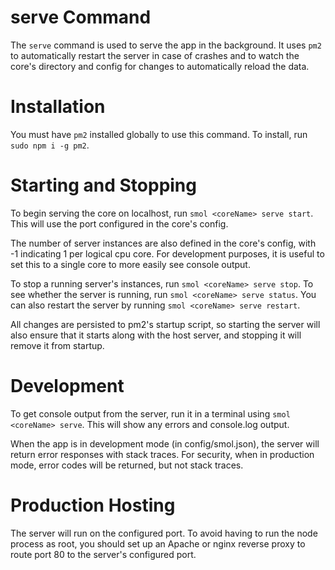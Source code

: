 # serve Command

The `serve` command is used to serve the app in the background. It uses `pm2` to automatically restart the server in case of crashes and to watch the core's directory and config for changes to automatically reload the data.

# Installation

You must have `pm2` installed globally to use this command. To install, run `sudo npm i -g pm2`.

# Starting and Stopping

To begin serving the core on localhost, run `smol <coreName> serve start`. This will use the port configured in the core's config.

The number of server instances are also defined in the core's config, with -1 indicating 1 per logical cpu core. For development purposes, it is useful to set this to a single core to more easily see console output.

To stop a running server's instances, run `smol <coreName> serve stop`. To see whether the server is running, run `smol <coreName> serve status`. You can also restart the server by running `smol <coreName> serve restart`.

All changes are persisted to pm2's startup script, so starting the server will also ensure that it starts along with the host server, and stopping it will remove it from startup.

# Development

To get console output from the server, run it in a terminal using `smol <coreName> serve`. This will show any errors and console.log output.

When the app is in development mode (in config/smol.json), the server will return error responses with stack traces. For security, when in production mode, error codes will be returned, but not stack traces.

# Production Hosting

The server will run on the configured port. To avoid having to run the node process as root, you should set up an Apache or nginx reverse proxy to route port 80 to the server's configured port.
